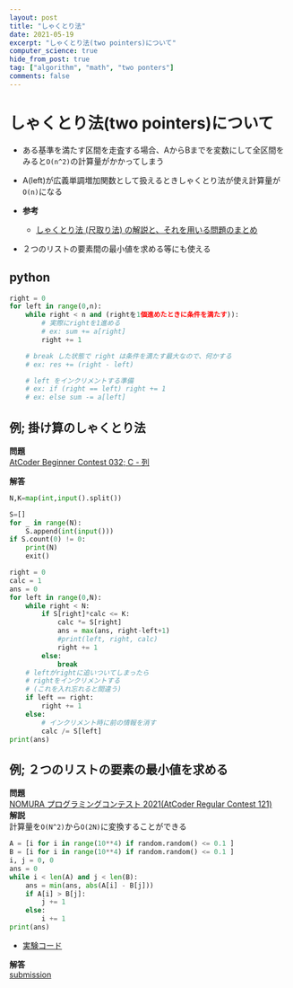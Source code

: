 ```yaml
---
layout: post
title: "しゃくとり法"
date: 2021-05-19
excerpt: "しゃくとり法(two pointers)について"
computer_science: true
hide_from_post: true
tag: ["algorithm", "math", "two ponters"]
comments: false
---
```


# しゃくとり法(two pointers)について
 - ある基準を満たす区間を走査する場合、AからBまでを変数にして全区間をみると`O(n^2)`の計算量がかかってしまう
 - A(left)が広義単調増加関数として扱えるときしゃくとり法が使え計算量が`O(n)`になる

 - **参考**
   - [しゃくとり法 (尺取り法) の解説と、それを用いる問題のまとめ](https://qiita.com/drken/items/ecd1a472d3a0e7db8dce)
 - ２つのリストの要素間の最小値を求める等にも使える

## python

```python
right = 0     
for left in range(0,n):
    while right < n and (rightを1個進めたときに条件を満たす)):
	    # 実際にrightを1進める
		# ex: sum += a[right]
        right += 1

	# break した状態で right は条件を満たす最大なので、何かする
	# ex: res += (right - left)

	# left をインクリメントする準備 
	# ex: if (right == left) right += 1
	# ex: else sum -= a[left]
```

## 例; 掛け算のしゃくとり法
**問題**  
[AtCoder Beginner Contest 032; C - 列](https://atcoder.jp/contests/abc032/tasks/abc032_c)  

**解答**  

```python
N,K=map(int,input().split())

S=[]
for _ in range(N):
    S.append(int(input()))
if S.count(0) != 0:
    print(N)
    exit()

right = 0
calc = 1
ans = 0
for left in range(0,N):
    while right < N:
        if S[right]*calc <= K:
            calc *= S[right]
            ans = max(ans, right-left+1)
            #print(left, right, calc)
            right += 1
        else:
            break
    # leftがrightに追いついてしまったら
    # rightをインクリメントする
    # (これを入れ忘れると間違う)
    if left == right:
        right += 1
    else:
        # インクリメント時に前の情報を消す
        calc /= S[left]
print(ans)
```

## 例; ２つのリストの要素の最小値を求める
**問題**  
[NOMURA プログラミングコンテスト 2021(AtCoder Regular Contest 121)](https://atcoder.jp/contests/arc121/tasks/arc121_b)  
**解説**  
計算量を`O(N^2)`から`O(2N)`に変換することができる  
```python
A = [i for i in range(10**4) if random.random() <= 0.1 ]
B = [i for i in range(10**4) if random.random() <= 0.1 ]
i, j = 0, 0
ans = 0
while i < len(A) and j < len(B):
    ans = min(ans, abs(A[i] - B[j]))
    if A[i] > B[j]:
        j += 1
    else:
        i += 1
print(ans)
```
 - [実験コード](https://colab.research.google.com/drive/1DHmEKyQNlgvxqHQQHQVMuBB3as413Eds?usp=sharing)

**解答**  
[submission](https://atcoder.jp/contests/arc121/submissions/23019601)
